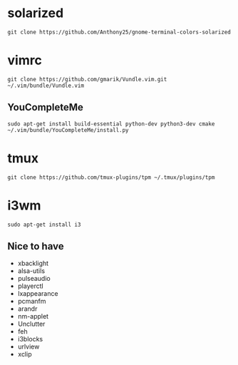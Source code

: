 # solarized

`git clone https://github.com/Anthony25/gnome-terminal-colors-solarized`

# vimrc

`git clone https://github.com/gmarik/Vundle.vim.git ~/.vim/bundle/Vundle.vim`

## YouCompleteMe

```
sudo apt-get install build-essential python-dev python3-dev cmake
~/.vim/bundle/YouCompleteMe/install.py
```

# tmux

`git clone https://github.com/tmux-plugins/tpm ~/.tmux/plugins/tpm`

# i3wm

`sudo apt-get install i3`

## Nice to have

* xbacklight
* alsa-utils
* pulseaudio
* playerctl
* lxappearance
* pcmanfm
* arandr
* nm-applet
* Unclutter
* feh
* i3blocks
* urlview
* xclip
